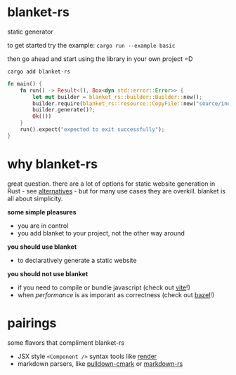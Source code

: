 # blanket-rs
static generator

to get started try the example: `cargo run --example basic`

then go ahead and start using the library in your own project =D

`cargo add blanket-rs`

```rust
fn main() {
    fn run() -> Result<(), Box<dyn std::error::Error>> {
        let mut builder = blanket_rs::builder::Builder::new();
        builder.require(blanket_rs::resource::CopyFile::new("source/index.html", "dest/index.html"))?;
        builder.generate()?;
        Ok(())
    }
    run().expect("expected to exit successfully");
}
```

# why blanket-rs
great question. there are a lot of options for static website generation in
Rust - see [alternatives](#alternatives) - but for many use cases they are
overkill. blanket is all about simplicity.

**some simple pleasures**
* you are in control
* you add blanket to your project, not the other way around

**you should use blanket**
* to declaratively generate a static website

**you should not use blanket**
* if you need to compile or bundle javascript (check out [vite](https://github.com/vitejs/vite)!)
* when *performance* is as imporant as correctness (check out [bazel](https://github.com/bazelbuild/bazel)!)

# pairings
some flavors that compliment blanket-rs
* JSX style `<Component />` syntax tools like [render](https://github.com/render-rs/render.rs)
* markdown parsers, like [pulldown-cmark](https://github.com/raphlinus/pulldown-cmark) or [markdown-rs](https://github.com/wooorm/markdown-rs)
